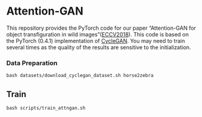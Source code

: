 # Attention-GAN
This repository provides the PyTorch code for our paper “Attention-GAN for object transfiguration in wild images”([ECCV2018](https://eccv2018.org/openaccess/content_ECCV_2018/papers/Xinyuan_Chen_Attention-GAN_for_Object_ECCV_2018_paper.pdf)). This code is based on the PyTorch (0.4.1) implementation of [CycleGAN](https://github.com/junyanz/pytorch-CycleGAN-and-pix2pix). You may need to train several times as the quality of the results are sensitive to the initialization.
### Data Preparation
    bash datasets/download_cyclegan_dataset.sh horse2zebra
## Train
    bash scripts/train_attngan.sh
